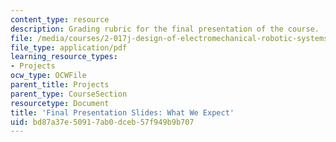 ```yaml
---
content_type: resource
description: Grading rubric for the final presentation of the course.
file: /media/courses/2-017j-design-of-electromechanical-robotic-systems-fall-2009/bd87a37e50917ab0dceb57f949b9b707_MIT2_017JF09_final.pdf
file_type: application/pdf
learning_resource_types:
- Projects
ocw_type: OCWFile
parent_title: Projects
parent_type: CourseSection
resourcetype: Document
title: 'Final Presentation Slides: What We Expect'
uid: bd87a37e-5091-7ab0-dceb-57f949b9b707
---
```

